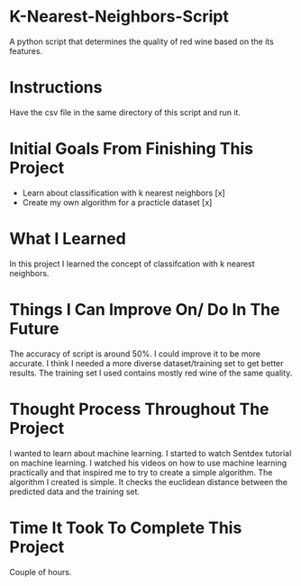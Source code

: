 # K-Nearest-Neighbors-Script
A python script that determines the quality of red wine based on the its features.

# Instructions
Have the csv file in the same directory of this script and run it.

# Initial Goals From Finishing This Project
- Learn about classification with k nearest neighbors [x]
- Create my own algorithm for a practicle dataset [x]

# What I Learned
In this project I learned the concept of classifcation with k nearest neighbors.

# Things I Can Improve On/ Do In The Future
The accuracy of script is around 50%. I could improve it to be more accurate. I think I needed a more diverse dataset/training set to get better results. The training set I used contains mostly red wine of the same quality.

# Thought Process Throughout The Project
I wanted to learn about machine learning. I started to watch Sentdex tutorial on machine learning. I watched his videos on how to use machine learning practically and that inspired me to try to create a simple algorithm. The algorithm I created is simple. It checks the euclidean distance between the predicted data and the training set.

# Time It Took To Complete This Project
Couple of hours.
